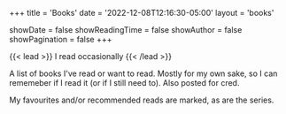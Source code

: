 +++
title = 'Books'
date  = '2022-12-08T12:16:30-05:00'
layout = 'books'

showDate = false
showReadingTime = false
showAuthor = false
showPagination = false
+++

{{< lead >}} I read occasionally {{< /lead >}}

A list of books I've read or want to read. Mostly for my own sake, so I can rememeber if I read it (or if I still need
to). Also posted for cred.

My favourites and/or recommended reads are marked, as are the series.

